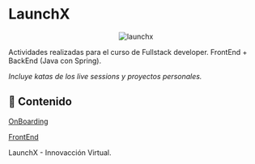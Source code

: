 # LaunchX

<div style="text-align: center;">

![launchx](https://user-images.githubusercontent.com/49181840/161887726-53f7b867-e6b5-4b12-ab3f-c48daf3173a9.png)

</div>

Actividades realizadas para el curso de Fullstack developer. FrontEnd + BackEnd
(Java con Spring).

_Incluye katas de los live sessions y proyectos personales._

## 📖 Contenido

[OnBoarding](./OnBoarding/)

[FrontEnd](./FrontEnd/)

LaunchX - Innovacción Virtual.